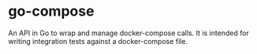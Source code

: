 # go-compose
An API in Go to wrap and manage docker-compose calls. It is intended for 
writing integration tests against a docker-compose file.
